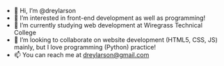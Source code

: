 - 👋 Hi, I’m @dreylarson
- 👀 I’m interested in front-end development as well as programming!
- 🌱 I’m currently studying web development at Wiregrass Technical College
- 💞️ I’m looking to collaborate on website development (HTML5, CSS, JS) mainly, but I love programming (Python) practice!
- 📫 You can reach me at dreylarson@gmail.com

<!---
dreylarson/dreylarson is a ✨ special ✨ repository because its `README.md` (this file) appears on your GitHub profile.
You can click the Preview link to take a look at your changes.
--->
